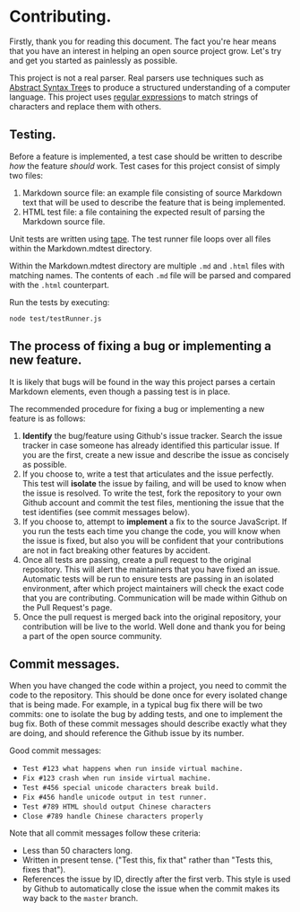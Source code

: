 # Contributing.

Firstly, thank you for reading this document. The fact you're hear means that you have an interest in helping an open source project grow. Let's try and get you started as painlessly as possible.

This project is not a real parser. Real parsers use techniques such as [Abstract Syntax Tree](AST)s to produce a structured understanding of a computer language. This project uses [regular expression](regexp)s to match strings of characters and replace them with others.

## Testing.

Before a feature is implemented, a test case should be written to describe _how_ the feature _should_ work. Test cases for this project consist of simply two files:

1. Markdown source file: an example file consisting of source Markdown text that will be used to describe the feature that is being implemented.
2. HTML test file: a file containing the expected result of parsing the Markdown source file.

Unit tests are written using [tape]. The test runner file loops over all files within the Markdown.mdtest directory.

Within the Markdown.mdtest directory are multiple `.md` and `.html` files with matching names. The contents of each `.md` file will be parsed and compared with the `.html` counterpart.

Run the tests by executing:

```
node test/testRunner.js
```

## The process of fixing a bug or implementing a new feature.

It is likely that bugs will be found in the way this project parses a certain Markdown elements, even though a passing test is in place.

The recommended procedure for fixing a bug or implementing a new feature is as follows:

1. **Identify** the bug/feature using Github's issue tracker. Search the issue tracker in case someone has already identified this particular issue. If you are the first, create a new issue and describe the issue as concisely as possible.
2. If you choose to, write a test that articulates and the issue perfectly. This test will **isolate** the issue by failing, and will be used to know when the issue is resolved. To write the test, fork the repository to your own Github account and commit the test files, mentioning the issue that the test identifies (see commit messages below).
3. If you choose to, attempt to **implement** a fix to the source JavaScript. If you run the tests each time you change the code, you will know when the issue is fixed, but also you will be confident that your contributions are not in fact breaking other features by accident.
4. Once all tests are passing, create a pull request to the original repository. This will alert the maintainers that you have fixed an issue. Automatic tests will be run to ensure tests are passing in an isolated environment, after which project maintainers will check the exact code that you are contributing. Communication will be made within Github on the Pull Request's page.
5. Once the pull request is merged back into the original repository, your contribution will be live to the world. Well done and thank you for being a part of the open source community.

## Commit messages.

When you have changed the code within a project, you need to commit the code to the repository. This should be done once for every isolated change that is being made. For example, in a typical bug fix there will be two commits: one to isolate the bug by adding tests, and one to implement the bug fix. Both of these commit messages should describe exactly what they are doing, and should reference the Github issue by its number.

Good commit messages:

* `Test #123 what happens when run inside virtual machine.`
* `Fix #123 crash when run inside virtual machine.`
* `Test #456 special unicode characters break build.`
* `Fix #456 handle unicode output in test runner.`
* `Test #789 HTML should output Chinese characters`
* `Close #789 handle Chinese characters properly`

Note that all commit messages follow these criteria:

* Less than 50 characters long.
* Written in present tense. ("Test this, fix that" rather than "Tests this, fixes that").
* References the issue by ID, directly after the first verb. This style is used by Github to automatically close the issue when the commit makes its way back to the `master` branch.

[AST]: https://wikipedia.org/wiki/Abstract_syntax_tree
[regexp]: https://wikipedia.org/wiki/Regular_expression
[tape]: https://github.com/substack/tape